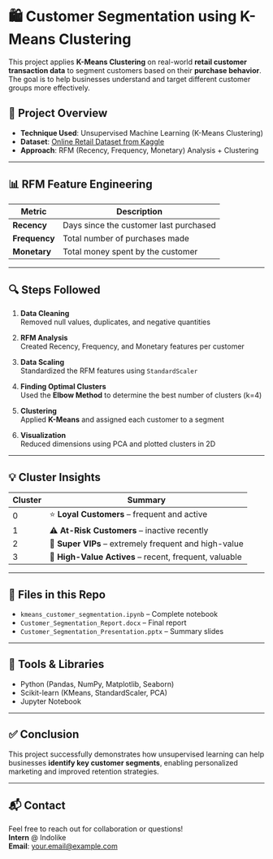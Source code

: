 # 🛍️ Customer Segmentation using K-Means Clustering

This project applies **K-Means Clustering** on real-world **retail customer transaction data** to segment customers based on their **purchase behavior**. The goal is to help businesses understand and target different customer groups more effectively.

## 📌 Project Overview

- **Technique Used**: Unsupervised Machine Learning (K-Means Clustering)
- **Dataset**: [Online Retail Dataset from Kaggle](https://www.kaggle.com/datasets/lakshmi25npathi/online-retail-dataset)
- **Approach**: RFM (Recency, Frequency, Monetary) Analysis + Clustering

---

## 📊 RFM Feature Engineering

| Metric | Description |
|--------|-------------|
| **Recency** | Days since the customer last purchased |
| **Frequency** | Total number of purchases made |
| **Monetary** | Total money spent by the customer |

---

## 🔍 Steps Followed

1. **Data Cleaning**  
   Removed null values, duplicates, and negative quantities

2. **RFM Analysis**  
   Created Recency, Frequency, and Monetary features per customer

3. **Data Scaling**  
   Standardized the RFM features using `StandardScaler`

4. **Finding Optimal Clusters**  
   Used the **Elbow Method** to determine the best number of clusters (k=4)

5. **Clustering**  
   Applied **K-Means** and assigned each customer to a segment

6. **Visualization**  
   Reduced dimensions using PCA and plotted clusters in 2D

---

## 💡 Cluster Insights

| Cluster | Summary |
|---------|---------|
| 0 | ⭐ **Loyal Customers** – frequent and active |
| 1 | ⚠️ **At-Risk Customers** – inactive recently |
| 2 | 👑 **Super VIPs** – extremely frequent and high-value |
| 3 | 💎 **High-Value Actives** – recent, frequent, valuable |

---

## 📁 Files in this Repo

- `kmeans_customer_segmentation.ipynb` – Complete notebook
- `Customer_Segmentation_Report.docx` – Final report
- `Customer_Segmentation_Presentation.pptx` – Summary slides

---

## 📌 Tools & Libraries

- Python (Pandas, NumPy, Matplotlib, Seaborn)
- Scikit-learn (KMeans, StandardScaler, PCA)
- Jupyter Notebook

---

## ✅ Conclusion

This project successfully demonstrates how unsupervised learning can help businesses **identify key customer segments**, enabling personalized marketing and improved retention strategies.

---

## 📬 Contact

Feel free to reach out for collaboration or questions!  
**Intern** @ Indolike  
**Email**: your.email@example.com
